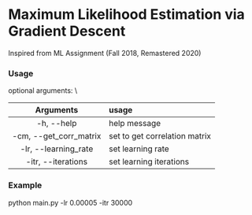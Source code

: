 # Maximum Likelihood Estimation via Gradient Descent
Inspired from ML Assignment (Fall 2018, Remastered 2020)

### Usage 
optional arguments: \
 
<table>
<thead> <tr><th align="center">Arguments</th> 
<th align="left">usage</th> </tr> </thead> 
<tbody>
<tr> <td align="center">-h, --help</td> <td align="left">help message</td> </tr> 
<tr> <td align="center">-cm, --get_corr_matrix </td> <td align="left">set to get correlation matrix</td> </tr> 
<tr> <td align="center">-lr, --learning_rate </td> <td align="left">set learning rate</td> </tr> 
<tr> <td align="center">-itr, --iterations</td> <td align="left">set learning iterations </td> </tr> 
</tbody>
</table>

### Example 
python main.py -lr 0.00005 -itr 30000 
